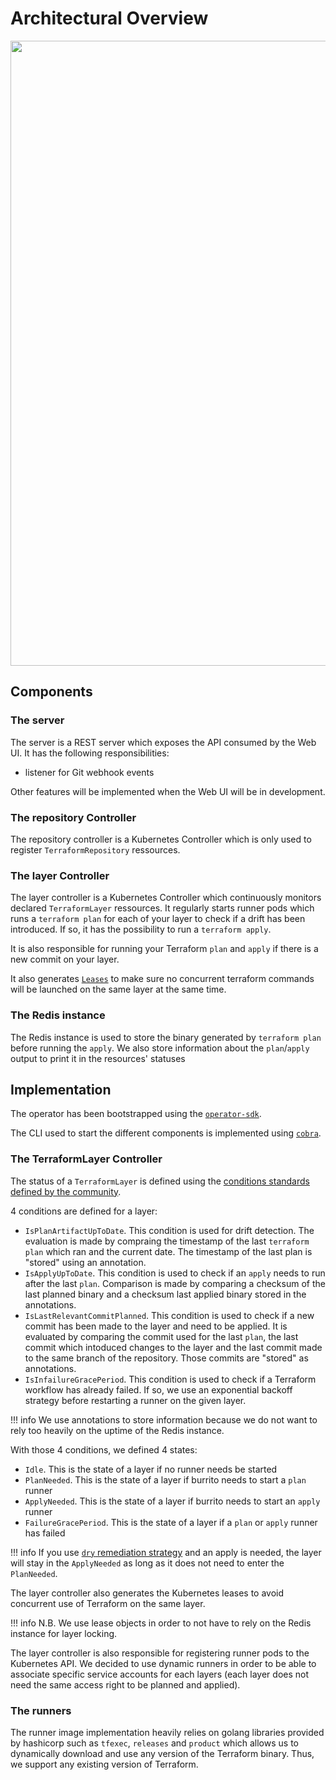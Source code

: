 # Architectural Overview

<p align="center"><img src="../../assets/design/architecture-overview.excalidraw.png" width="1000px" /></p>

## Components

### The server

The server is a REST server which exposes the API consumed by the Web UI. It has the following responsibilities:

- listener for Git webhook events

Other features will be implemented when the Web UI will be in development.

### The repository Controller

The repository controller is a Kubernetes Controller which is only used to register `TerraformRepository` ressources.

### The layer Controller

The layer controller is a Kubernetes Controller which continuously monitors declared `TerraformLayer` ressources.
It regularly starts runner pods which runs a `terraform plan` for each of your layer to check if a drift has been introduced.
If so, it has the possibility to run a `terraform apply`.

It is also responsible for running your Terraform `plan` and `apply` if there is a new commit on your layer.

It also generates [`Leases`](https://kubernetes.io/docs/concepts/architecture/leases/) to make sure no concurrent terraform commands will be launched on the same layer at the same time.

### The Redis instance

The Redis instance is used to store the binary generated by `terraform plan` before running the `apply`. We also store information about the `plan`/`apply` output to print it in the resources' statuses

## Implementation

The operator has been bootstrapped using the [`operator-sdk`](https://sdk.operatorframework.io/).

The CLI used to start the different components is implemented using [`cobra`](https://github.com/spf13/cobra).

### The TerraformLayer Controller

The status of a `TerraformLayer` is defined using the [conditions standards defined by the community](https://github.com/kubernetes/community/blob/master/contributors/devel/sig-architecture/api-conventions.md#typical-status-properties).

4 conditions are defined for a layer:

- `IsPlanArtifactUpToDate`. This condition is used for drift detection. The evaluation is made by compraing the timestamp of the last `terraform plan` which ran and the current date. The timestamp of the last plan is "stored" using an annotation.
- `IsApplyUpToDate`. This condition is used to check if an `apply` needs to run after the last `plan`. Comparison is made by comparing a checksum of the last planned binary and a checksum last applied binary stored in the annotations.
- `IsLastRelevantCommitPlanned`. This condition is used to check if a new commit has been made to the layer and need to be applied. It is evaluated by comparing the commit used for the last `plan`, the last commit which intoduced changes to the layer and the last commit made to the same branch of the repository. Those commits are "stored" as annotations.
- `IsInfailureGracePeriod`. This condition is used to check if a Terraform workflow has already failed. If so, we use an exponential backoff strategy before restarting a runner on the given layer.

!!! info
    We use annotations to store information because we do not want to rely too heavily on the uptime of the Redis instance.

With those 4 conditions, we defined 4 states:

- `Idle`. This is the state of a layer if no runner needs be started
- `PlanNeeded`. This is the state of a layer if burrito needs to start a `plan` runner
- `ApplyNeeded`. This is the state of a layer if burrito needs to start an `apply` runner
- `FailureGracePeriod`. This is the state of a layer if a `plan` or `apply` runner has failed

!!! info
    If you use [`dry` remediation strategy](../user-guide/remediation-strategy.md) and an apply is needed, the layer will stay in the `ApplyNeeded` as long as it does not need to enter the `PlanNeeded`.

The layer controller also generates the Kubernetes leases to avoid concurrent use of Terraform on the same layer.

!!! info
    N.B. We use lease objects in order to not have to rely on the Redis instance for layer locking.

The layer controller is also responsible for registering runner pods to the Kubernetes API. We decided to use dynamic runners in order to be able to associate specific service accounts for each layers (each layer does not need the same access right to be planned and applied).

### The runners

The runner image implementation heavily relies on golang libraries provided by hashicorp such as `tfexec`, `releases` and `product` which allows us to dynamically download and use any version of the Terraform binary.
Thus, we support any existing version of Terraform.
